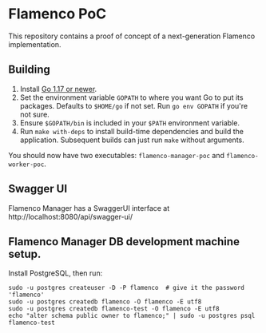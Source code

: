 # Flamenco PoC

This repository contains a proof of concept of a next-generation Flamenco implementation.

## Building

1. Install [Go 1.17 or newer](https://go.dev/).
2. Set the environment variable `GOPATH` to where you want Go to put its packages. Defaults to `$HOME/go` if not set. Run `go env GOPATH` if you're not sure.
3. Ensure `$GOPATH/bin` is included in your `$PATH` environment variable.
4. Run `make with-deps` to install build-time dependencies and build the application. Subsequent builds can just run `make` without arguments.

You should now have two executables: `flamenco-manager-poc` and `flamenco-worker-poc`.

## Swagger UI

Flamenco Manager has a SwaggerUI interface at http://localhost:8080/api/swagger-ui/

## Flamenco Manager DB development machine setup.

Install PostgreSQL, then run:

```
sudo -u postgres createuser -D -P flamenco  # give it the password 'flamenco'
sudo -u postgres createdb flamenco -O flamenco -E utf8
sudo -u postgres createdb flamenco-test -O flamenco -E utf8
echo "alter schema public owner to flamenco;" | sudo -u postgres psql flamenco-test
```
